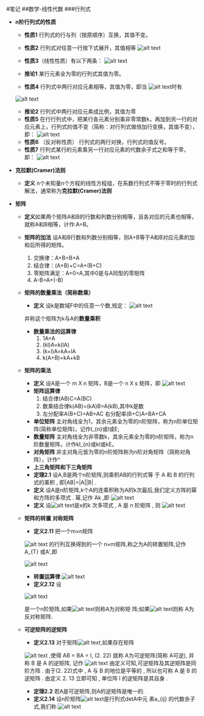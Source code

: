 <script type="text/javascript"
  src="http://cdn.mathjax.org/mathjax/latest/MathJax.js?config=TeX-AMS-MML_HTMLorMML">
</script>


#笔记
##数学-线性代数
###行列式
+ **n阶行列式的性质**

    + **性质1** 行列式的行与列（按原顺序）互换，其值不变。

    + **性质2** 行列式对任意一行按下式展开，其值相等
    ![alt text](https://github.com/zhanghaocore/Note_ML/blob/Note_ML_local/mathImg/hanglieshi_nature_2.png "n阶行列式的性质2")
    + **性质3**（线性性质）有以下两条：
    ![alt text](https://github.com/zhanghaocore/Note_ML/blob/Note_ML_local/mathImg/hanglieshi_nature_3.png "n阶行列式的性质3")
    + **推论1** 某行元素全为零的行列式其值为零。
    + **性质4** 行列式中两行对应元素相等，其值为零，即当 
    ![alt text](https://github.com/zhanghaocore/Note_ML/blob/Note_ML_local/mathImg/hanglieshi_nature_4_1.png "n阶行列式的性质3")时有
    
    ![alt text](https://github.com/zhanghaocore/Note_ML/blob/Note_ML_local/mathImg/hanglieshi_nature_4.png "n阶行列式的性质4")
    + **推论2** 行列式中两行对应元素成比例，其值为零
    + **性质5** 在行行列式中，把某行各元素分别乘非零常数k，再加到另一行的对应元素上，行列式的值不变（简称：对行列式做倍加行变换，其值不变），即：
    ![alt text](https://github.com/zhanghaocore/Note_ML/blob/Note_ML_local/mathImg/hanglieshi_nature_5.png "n阶行列式的性质5")
    + **性质6** （反对称性质） 行列式的两行对换，行列式的值反号。
    + **性质7** 行列式某行的元素乘另一行对应元素的代数余子式之和等于零，即：
    ![alt text](https://github.com/zhanghaocore/Note_ML/blob/Note_ML_local/mathImg/hanglieshi_nature_7.png "n阶行列式的性质7")
+ **克拉默(Cramer)法则**
    + **定义** n个未知量n个方程的线性方程组，在系数行列式不等于零时的行列式解法，通常称为**克拉默(Cramer)法则**
+ **矩阵**
    + **定义**如果两个矩阵A和B的行数和列数分别相等，且各对应的元素也相等，就称A和B相等，计作:A=B。
    +  **矩阵的加法** 设A和B行数和列数分别相等，则A+B等于A和B对应元素的加和后所得的矩阵。
        1. 交换律：A+B=B+A
        2. 结合律：(A+B)+C=A+(B+C)
        3. 零矩阵满足：A+0=A,其中0是与A同型的零矩阵
        4. A-B=A+(-B)
    +  **矩阵的数量乘法（简称数乘）**
        + **定义** 设k是数域F中的任意一个数,规定：
            ![alt text](https://github.com/zhanghaocore/Note_ML/blob/Note_ML_local/mathImg/matrix_dingyi_2.4.png "矩阵数乘定义")

        并称这个矩阵为k与A的**数量乘积**

        + **数量乘法的运算律**
            1. 1A=A
            2. (kl)A=k(lA)
            3. (k+l)A=kA+lA
            4. k(A+B)=kA+kB
    + **矩阵的乘法**
        + **定义** 设A是一个 m X n 矩阵，B是一个 n X s 矩阵，即
        ![alt text](https://github.com/zhanghaocore/Note_ML/blob/Note_ML_local/mathImg/matrix_dingyi_2.5.png "矩阵乘法定义")
        + **矩阵运算律**
            1. 结合律(AB)C=A(BC)
            2. 数乘结合律k(AB)=(kA)B=A(kB),其中k是数
            3. 左分配率A(B+C)=AB+AC
               右分配率(B+C)A=BA+CA
        + **单位矩阵** 主对角线全为1，其余元素全为零的n阶矩阵，称为n阶单位矩阵(简称单位矩阵)，记作I_{n}或I或E;
        + **数量矩阵** 主对角线全为非零数k，其余元素全为零的n阶矩阵，称为n阶数量矩阵，计作kI_{n}或kI或kE。
        + **对角矩阵** 非主对角元皆为零的n阶矩阵称为n阶对角矩阵（简称对角阵），计作^
        + **上三角矩阵和下三角矩阵**
        + **定理2.1** 设A,B是两个n阶矩阵,则乘积AB的行列式等 于 A 和 B 的行列式的乘积 , 即|AB|=|A||B| .
        + **定义** 设A是n阶矩阵,k个A的连乘积称为A的k次最后,我们定义方阵的幂和方阵的多项式 . 幂,记作 Ak ,即 
        ![alt text](https://github.com/zhanghaocore/Note_ML/blob/Note_ML_local/mathImg/matrix_dingyi_2.9.png "矩阵定义2.9")
        + **定义** 设![alt text](https://github.com/zhanghaocore/Note_ML/blob/Note_ML_local/mathImg/matrix_dingyi_2.10_1.png "矩阵定义2.10")是x的k 次多项式 , A 是 n 阶矩阵 , 则
        ![alt text](https://github.com/zhanghaocore/Note_ML/blob/Note_ML_local/mathImg/matrix_dingyi_2.10_2.png "矩阵定义2.10")
    + **矩阵的转置 对称矩阵**
        + **定义2.11** 把一个m×n矩阵
            
        ![alt text](https://github.com/zhanghaocore/Note_ML/blob/master/mathImg/matrix_zhuanzhi_2.11_1.png "矩阵转置2.11")
        的行列互换得到的一个 n×m矩阵,称之为A的转置矩阵,记作A_{T} 或A′,即
        
        ![alt text](https://github.com/zhanghaocore/Note_ML/blob/master/mathImg/matrix_zhuanzhi_2.11_2.png "矩阵转置2.11")

        + **转置运算律**
        ![alt text](https://github.com/zhanghaocore/Note_ML/blob/master/mathImg/matrix_zhuanzhi_2.11_3.png "矩阵转置2.11")
        + **定义2.12** 设
        
        ![alt text](https://github.com/zhanghaocore/Note_ML/blob/master/mathImg/matrix_zhuanzhi_2.12_1.png "矩阵转置2.12")
        
        是一个n阶矩阵,如果![alt text](https://github.com/zhanghaocore/Note_ML/blob/master/mathImg/matrix_zhuanzhi_2.12_2.png "矩阵转置2.12")则称A为对称矩
        阵;如果![alt text](https://github.com/zhanghaocore/Note_ML/blob/master/mathImg/matrix_zhuanzhi_2.12_3.png "矩阵转置2.12")则称 A为反对称矩阵.
    + **可逆矩阵的逆矩阵**
        + **定义2.13** 对于矩阵![alt text](https://github.com/zhanghaocore/Note_ML/blob/master/mathImg/matrix_zhuanzhi_2.13_1.png "逆矩阵定义2.13"),如果存在矩阵
        
        ![alt text](https://github.com/zhanghaocore/Note_ML/blob/master/mathImg/matrix_zhuanzhi_2.13_2.png "逆矩阵定义2.13")
        ,使得 AB = BA = I,                      (2. 22)
        就称 A为可逆矩阵(简称 A可逆), 并称 B 是 A 的逆矩阵, 记作
        ![alt text](https://github.com/zhanghaocore/Note_ML/blob/master/mathImg/matrix_zhuanzhi_2.13_3.png "逆矩阵定义2.13")
        由定义可知,可逆矩阵及其逆矩阵是同阶方阵 . 由于(2. 22)式中 , A 与 B 的地位是平等的 , 所以也可称 A 是 B 的逆矩阵 . 由定义 2. 13 立即可知 , 单位阵 I 的逆矩阵是其自身 .
        + **定理2.2** 若A是可逆矩阵,则A的逆矩阵是唯一的.
        + **定义2.14** 设n阶矩阵![alt text](https://github.com/zhanghaocore/Note_ML/blob/master/mathImg/matrix_zhuanzhi_2.14_1.png "逆矩阵定义2.14")是行列式detA中元 素a_{ij} 的代数余子式,我们称
        ![alt text](https://github.com/zhanghaocore/Note_ML/blob/master/mathImg/matrix_zhuanzhi_2.14_2.png "逆矩阵定义2.14")
